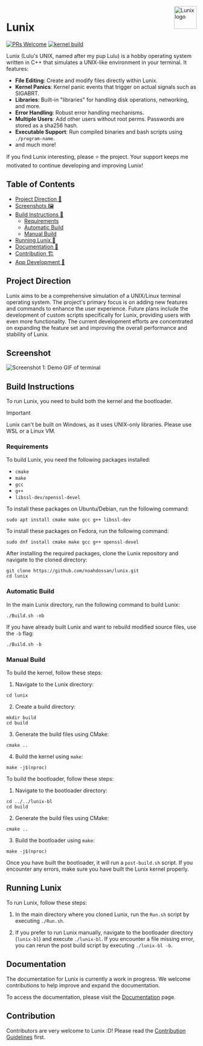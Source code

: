 <img src="https://github.com/noahdossan/Lunix/blob/59b9e7d90a7bdcbc3a6119e00a31a14058005577/images/logo.png" alt="Lunix logo" title="Lunix" align="right" height="60" />

# Lunix

[![PRs Welcome](https://img.shields.io/badge/PRs-welcome-brightgreen.svg?style=flat-square)](https://makeapullrequest.com) 
[![kernel build](https://github.com/noahdossan/Lunix/actions/workflows/kernel-build.yml/badge.svg)](https://github.com/noahdossan/Lunix/actions/workflows/kernel-build.yml)

Lunix (Lulu's UNIX, named after my pup Lulu) is a hobby operating system written in C++ that simulates a UNIX-like environment in your terminal. It features:

- **File Editing**: Create and modify files directly within Lunix.
- **Kernel Panics**: Kernel panic events that trigger on actual signals such as SIGABRT.
- **Libraries**: Built-in "libraries" for handling disk operations, networking, and more.
- **Error Handling**: Robust error handling mechanisms.
- **Multiple Users**: Add other users without root perms. Passwords are stored as a sha256 hash.
- **Executable Support**: Run compiled binaries and bash scripts using `./program-name`.
- and much more!

If you find Lunix interesting, please ⭐ the project. Your support keeps me motivated to continue developing and improving Lunix!

## Table of Contents
- [Project Direction 🚀](#project-direction)
- [Screenshots 🖼️](#screenshot)
- [Build Instructions 🔨](#build-instructions)
  - [Requirements](#requirements)
  - [Automatic Build](#automatic-build)
  - [Manual Build](#manual-build)
- [Running Lunix 🏃](#running-lunix)
- [Documentation 📖](#documentation)
- [Contribution 🏗️](#contribution)
- [App Development 💾](#app-development)

## Project Direction
Lunix aims to be a comprehensive simulation of a UNIX/Linux terminal operating system. The project's primary focus is on adding new features and commands to enhance the user experience. Future plans include the development of custom scripts specifically for Lunix, providing users with even more functionality. The current development efforts are concentrated on expanding the feature set and improving the overall performance and stability of Lunix.

## Screenshot

![Screenshot 1: Demo GIF of terminal](https://github.com/noahdossan/Lunix/blob/9752eb99282886595c5743513ea651e4653bfe66/images/demo.gif)

## Build Instructions

To run Lunix, you need to build both the kernel and the bootloader.

> [!IMPORTANT]
> Lunix can't be built on Windows, as it uses UNIX-only libraries. Please use WSL or a Linux VM.

### Requirements

To build Lunix, you need the following packages installed:

- `cmake`
- `make`
- `gcc`
- `g++`
- `libssl-dev/openssl-devel`

To install these packages on Ubuntu/Debian, run the following command:
```
sudo apt install cmake make gcc g++ libssl-dev
```

To install these packages on Fedora, run the following command:
```
sudo dnf install cmake make gcc g++ openssl-devel
```

After installing the required packages, clone the Lunix repository and navigate to the cloned directory:
```
git clone https://github.com/noahdossan/lunix.git
cd lunix
```

### Automatic Build

In the main Lunix directory, run the following command to build Lunix:
```
./Build.sh -nb
```
If you have already built Lunix and want to rebuild modified source files, use the `-b` flag:
```
./Build.sh -b
```

### Manual Build

To build the kernel, follow these steps:

1. Navigate to the Lunix directory:
```
cd lunix
```

2. Create a build directory:
```
mkdir build
cd build
```

3. Generate the build files using CMake:
```
cmake ..
```

4. Build the kernel using `make`:
```
make -j$(nproc)
```

To build the bootloader, follow these steps:

1. Navigate to the bootloader directory:
```
cd ../../lunix-bl
cd build
```

2. Generate the build files using CMake:
```
cmake ..
```

3. Build the bootloader using `make`:
```
make -j$(nproc)
```

Once you have built the bootloader, it will run a `post-build.sh` script. If you encounter any errors, make sure you have built the Lunix kernel properly.

## Running Lunix

To run Lunix, follow these steps:

1. In the main directory where you cloned Lunix, run the `Run.sh` script by executing `./Run.sh`.

2. If you prefer to run Lunix manually, navigate to the bootloader directory (`lunix-bl`) and execute `./lunix-bl`. If you encounter a file missing error, you can rerun the post build script by executing `./lunix-bl -b`.


## Documentation

The documentation for Lunix is currently a work in progress. We welcome contributions to help improve and expand the documentation.

To access the documentation, please visit the [Documentation](/docs) page.


## Contribution
Contributors are very welcome to Lunix :D! Please read the [Contribution Guidelines](/CONTRIBUTING.md) first.

